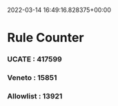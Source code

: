 2022-03-14 16:49:16.828375+00:00
# Rule Counter 
 ### UCATE : 417599

 ### Veneto : 15851

 ### Allowlist : 13921